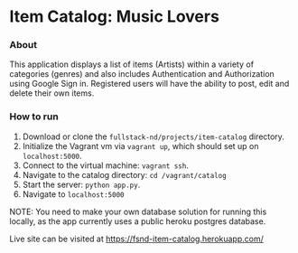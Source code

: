 # Item Catalog: Music Lovers

### About

This application displays a list of items (Artists) within a variety of categories (genres) and also includes Authentication and Authorization using Google Sign in. Registered users will have the ability to post, edit and delete their own items.

### How to run

1. Download or clone the `fullstack-nd/projects/item-catalog` directory.
2. Initialize the Vagrant vm via `vagrant up`, which should set up on `localhost:5000`.
3. Connect to the virtual machine: `vagrant ssh`.
4. Navigate to the catalog directory: `cd /vagrant/catalog`
5. Start the server: `python app.py`.
6. Navigate to `localhost:5000`

NOTE: You need to make your own database solution for running this locally, as the app currently uses a public heroku postgres database.


Live site can be visited at https://fsnd-item-catalog.herokuapp.com/